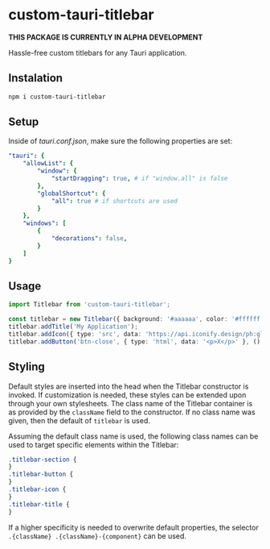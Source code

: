 # custom-tauri-titlebar

**THIS PACKAGE IS CURRENTLY IN ALPHA DEVELOPMENT**

Hassle-free custom titlebars for any Tauri application.

## Instalation

```sh
npm i custom-tauri-titlebar
```

## Setup

Inside of _tauri.conf.json_, make sure the following properties are set:

```yaml
"tauri": {
    "allowList": {
        "window": {
            "startDragging": true, # if "window.all" is false
        },
        "globalShortcut": {
            "all": true # if shortcuts are used
        }
    },
    "windows": [
        {
            "decorations": false,
        }
    ]
}
```

## Usage

```ts
import Titlebar from 'custom-tauri-titlebar';

const titlebar = new Titlebar({ background: '#aaaaaa', color: '#ffffff' });
titlebar.addTitle('My Application');
titlebar.addIcon({ type: 'src', data: 'https://api.iconify.design/ph:globe-hemisphere-west-bold.svg' });
titlebar.addButton('btn-close', { type: 'html', data: '<p>X</p>' }, () => {});
```

## Styling

Default styles are inserted into the head when the Titlebar constructor is invoked. If customization is needed, these styles can be extended upon through your own stylesheets. The class name of the Titlebar container is as provided by the `className` field to the constructor. If no class name was given, then the default of `titlebar` is used.

Assuming the default class name is used, the following class names can be used to target specific elements within the Titlebar:

```css
.titlebar-section {
}
.titlebar-button {
}
.titlebar-icon {
}
.titlebar-title {
}
```

If a higher specificity is needed to overwrite default properties, the selector `.{className} .{className}-{component}` can be used.
